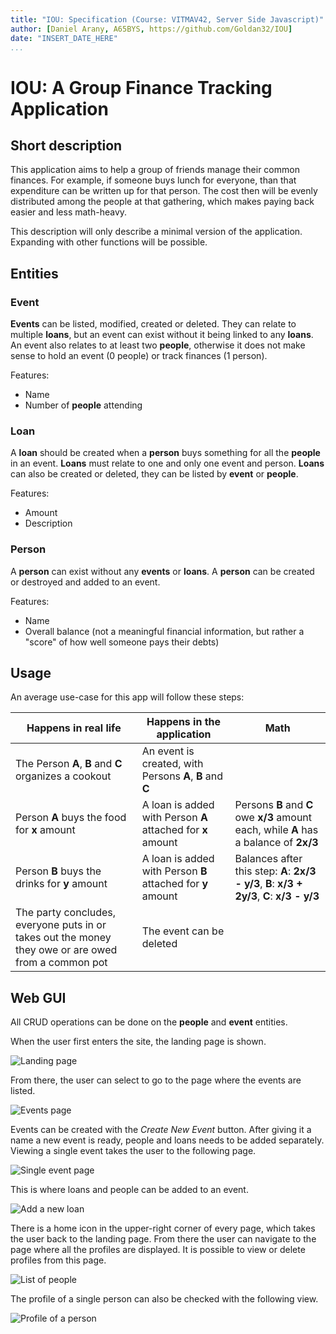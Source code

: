 ```yaml
---
title: "IOU: Specification (Course: VITMAV42, Server Side Javascript)"
author: [Daniel Arany, A65BYS, https://github.com/Goldan32/IOU]
date: "INSERT_DATE_HERE"
...
```


# IOU: A Group Finance Tracking Application

## Short description
This application aims to help a group of friends manage their common finances. For example, if someone buys lunch for everyone, than that expenditure can be written up for that person. The cost then will be evenly distributed among the people at that gathering, which makes paying back easier and less math-heavy.


This description will only describe a minimal version of the application. Expanding with other functions will be possible.

## Entities

### Event
**Events** can be listed, modified, created or deleted. They can relate to multiple **loans**, but an event can exist without it being linked to any **loans**. An event also relates to at least two **people**, otherwise it does not make sense to hold an event (0 people) or track finances (1 person).

Features:

- Name
- Number of **people** attending

### Loan
A **loan** should be created when a **person** buys something for all the **people** in an event. **Loans** must relate to one and only one event and person. **Loans** can also be created or deleted, they can be listed by **event** or **people**.

Features:

- Amount
- Description

### Person
A **person** can exist without any **events** or **loans**. A **person** can be created or destroyed and added to an event.

Features:

- Name
- Overall balance (not a meaningful financial information, but rather a "score" of how well someone pays their debts)

## Usage

An average use-case for this app will follow these steps:

| Happens in real life | Happens in the application | Math |
| ----------- | ----------- | ----------- |
| The Person **A**, **B** and **C** organizes a cookout | An event is created, with Persons **A**, **B** and **C** ||
| Person **A** buys the food for **x** amount | A loan is added with Person **A** attached for **x** amount | Persons **B** and **C** owe **x/3** amount each, while **A** has a balance of **2x/3** |
| Person **B** buys the drinks for **y** amount |  A loan is added with Person **B** attached for **y** amount | Balances after this step: **A**: **2x/3 - y/3**, **B**: **x/3 + 2y/3**, **C**: **x/3 - y/3** |
| The party concludes, everyone puts in or takes out the money they owe or are owed from a common pot | The event can be deleted | |

## Web GUI

All CRUD operations can be done on the **people** and **event** entities.

When the user first enters the site, the landing page is shown.

![Landing page](pics/landing_page.png)

From there, the user can select to go to the page where the events are listed.

![Events page](pics/events.png)

Events can be created with the _Create New Event_ button. After giving it a name a new event is ready, people and loans needs to be added separately. Viewing a single event takes the user to the following page.

![Single event page](pics/single_event.png)

This is where loans and people can be added to an event.

![Add a new loan](pics/add_loan.png)

There is a home icon in the upper-right corner of every page, which takes the user back to the landing page. From there the user can navigate to the page where all the profiles are displayed. It is possible to view or delete profiles from this page.

![List of people](pics/people.png)

The profile of a single person can also be checked with the following view.

![Profile of a person](pics/profile.png)
